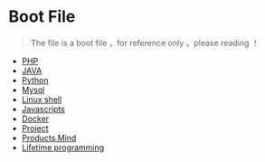 # Boot File

> The file is a boot file ，for reference only ，please reading ！

- [PHP](PHP/readme.md)
- [JAVA]()
- [Python]()
- [Mysql]()
- [Linux shell]()
- [Javascripts]()
- [Docker]()
- [Project]()
- [Products Mind]()
- [Lifetime programming]()

